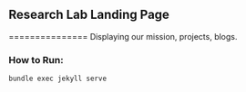 ## Research Lab Landing Page

===============
Displaying our mission, projects, blogs.

### How to Run:

`bundle exec jekyll serve`
